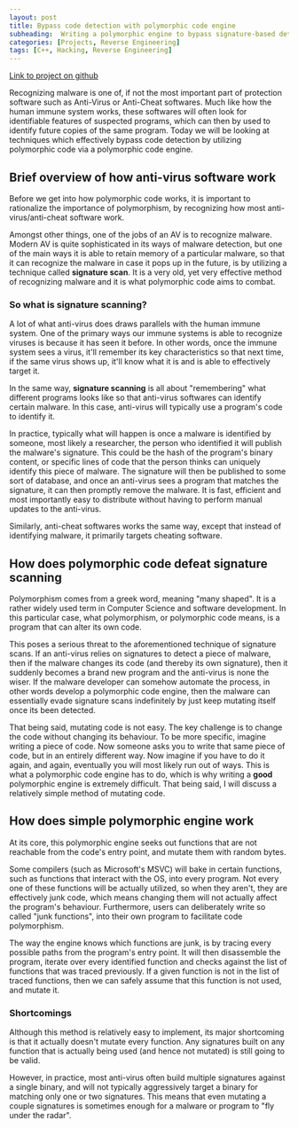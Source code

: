 ```yaml
---
layout: post
title: Bypass code detection with polymorphic code engine
subheading:  Writing a polymorphic engine to bypass signature-based detection of programs.
categories: [Projects, Reverse Engineering]
tags: [C++, Hacking, Reverse Engineering]
---
```


[Link to project on github](https://github.com/thebowenfeng/PolymorphicEngine)

Recognizing malware is one of, if not the most important part of 
protection software such as Anti-Virus or Anti-Cheat softwares. Much like
how the human immune system works, these softwares will often look for
identifiable features of suspected programs, which can then by used to
identify future copies of the same program. Today we will be looking at
techniques which effectively bypass code detection by utilizing 
polymorphic code via a polymorphic code engine.

## Brief overview of how anti-virus software work

Before we get into how polymorphic code works, it is important to
rationalize the importance of polymorphism, by recognizing how most
anti-virus/anti-cheat software work. 

Amongst other things, one of the jobs of an AV is to recognize malware.
Modern AV is quite sophisticated in its ways of malware detection, but 
one of the main ways it is able to retain memory of a particular malware, so
that it can recognize the malware in case it pops up in the future, is by utilizing
a technique called **signature scan**. It is a very old, yet very
effective method of recognizing malware and it is what polymorphic code
aims to combat.

### So what is signature scanning?

A lot of what anti-virus does draws parallels with the human immune system.
One of the primary ways our immune systems is able to recognize viruses is
because it has seen it before. In other words, once the immune system
sees a virus, it'll remember its key characteristics so that next time,
if the same virus shows up, it'll know what it is and is able to effectively
target it.

In the same way, **signature scanning** is all about "remembering" what different
programs looks like so that anti-virus softwares can identify certain malware.
In this case, anti-virus will typically use a program's code to identify it.

In practice, typically what will happen is once a malware is identified by someone,
most likely a researcher, the person who identified it will publish the malware's
signature. This could be the hash of the program's binary content, or specific
lines of code that the person thinks can uniquely identify this piece of malware.
The signature will then be published to some sort of database, and once an anti-virus
sees a program that matches the signature, it can then promptly remove the malware. It is
fast, efficient and most importantly easy to distribute without having
to perform manual updates to the anti-virus.

Similarly, anti-cheat softwares works the same way, except that instead of identifying 
malware, it primarily targets cheating software.

## How does polymorphic code defeat signature scanning

Polymorphism comes from a greek word, meaning "many shaped". It is a rather
widely used term in Computer Science and software development. In this particular case,
what polymorphism, or polymorphic code means, is a program that can alter
its own code.

This poses a serious threat to the aforementioned technique of signature scans. If
an anti-virus relies on signatures to detect a piece of malware, then if the malware
changes its code (and thereby its own signature), then it suddenly becomes a brand new
program and the anti-virus is none the wiser. If the malware developer can
somehow automate the process, in other words develop a polymorphic code engine, then the malware
can essentially evade signature scans indefinitely by just keep mutating
itself once its been detected.

That being said, mutating code is not easy. The key challenge is to
change the code without changing its behaviour. To be more specific, 
imagine writing a piece of code. Now someone asks you to write that same piece of code,
but in an entirely different way. Now imagine if you have to do it again, and again, eventually
you will most likely run out of ways. This is what a polymorphic code engine has to do, which is
why writing a **good** polymorphic engine is extremely difficult. That being said,
I will discuss a relatively simple method of mutating code.

## How does simple polymorphic engine work

At its core, this polymorphic engine seeks out functions that are
not reachable from the code's entry point, and mutate them with random bytes.

Some compilers (such as Microsoft's MSVC) will bake in certain functions,
such as functions that interact with the OS, into every program. Not every one
of these functions will be actually utilized, so when they aren't, they are
effectively junk code, which means changing them will not actually affect
the program's behaviour. Furthermore, users can deliberately write so called "junk functions",
into their own program to facilitate code polymorphism.

The way the engine knows which functions are junk, is by tracing 
every possible paths from the program's entry point. It will then
disassemble the program, iterate over every identified function
and checks against the list of functions that was traced previously.
If a given function is not in the list of traced functions, then we can
safely assume that this function is not used, and mutate it.

### Shortcomings

Although this method is relatively easy to implement, its major shortcoming
is that it actually doesn't mutate every function. Any signatures built
on any function that is actually being used (and hence not mutated) is still going
to be valid. 

However, in practice, most anti-virus often build multiple signatures against
a single binary, and will not typically aggressively target a binary for matching
only one or two signatures. This means that even mutating a couple signatures is
sometimes enough for a malware or program to "fly under the radar".
